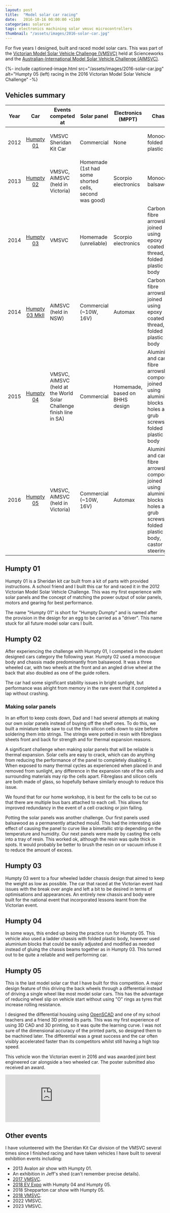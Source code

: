 ```yaml
---
layout: post
title:  "Model solar car racing"
date:   2016-10-16 00:00:00 +1100
categories: solarcar
tags: electronics machining solar vmsvc microcontrollers
thumbnail: "/assets/images/2016-solar-car.jpg"
---
```


For five years I designed, built and raced model solar cars. This was part of the [Victorian Model Solar Vehicle Challenge (VMSVC)](https://www.modelsolar.org.au/) held at Scienceworks and the [Australian-International Model Solar Vehicle Challenge (AIMSVC)](https://www.modelsolarchallenge.com.au/).

{%- include captioned-image.html src="/assets/images/2016-solar-car.jpg" alt="Humpty 05 (left) racing in the 2016 Victorian Model Solar Vehicle Challenge" -%}

## Vehicles summary
<style>
    .table-centre {
        text-align: center;
    }

    .table-right {
        text-align: right;
    }
</style>

<table class="table-sideways">
    <thead>
        <tr>
            <th class="table-centre">Year</th>
            <th class="table-centre">Car</th>
            <th>Events competed at</th>
            <th>Solar panel</th>
            <th>Electronics (MPPT)</th>
            <th>Chassis</th>
            <th>Awards</th>
        </tr>
    </thead>
    <tbody>
        <tr>
            <td class="table-centre">2012</td>
            <td class="table-centre">
                <a href="#humpty-01">Humpty 01</a>
            </td>
            <td>VMSVC Sheridan Kit Car</td>
            <td>Commercial</td>
            <td>None</td>
            <td>Monocoque folded plastic</td>
            <td>
                <ul>
                    <li>VMSVC kit car 1st place</li>
                </ul>
            </td>
        </tr>
        <tr>
            <td class="table-centre">2013</td>
            <td class="table-centre">
                <a href="#humpty-02">Humpty 02</a>
            </td>
            <td>VMSVC, AIMSVC (held in Victoria)</td>
            <td>Homemade (1st had some shorted cells, second was good)</td>
            <td>Scorpio electronics</td>
            <td>Monocoque balsawood</td>
            <td>
                <ul>
                    <li>VMSVC best engineered car</li>
                </ul>
            </td>
        </tr>
        <tr>
            <td class="table-centre">2014</td>
            <td class="table-centre">
                <a href="#humpty-03">Humpty 03</a>
            </td>
            <td>VMSVC</td>
            <td>Homemade (unreliable)</td>
            <td>Scorpio electronics</td>
            <td>Carbon fibre arrowshaft joined using epoxy coated thread, folded plastic body</td>
            <td>
                <ul>
                    <li>VMSVC best team effort</li>
                </ul>
            </td>
        </tr>
        <tr>
            <td class="table-centre">2014</td>
            <td class="table-centre">
                <a href="#humpty-03">Humpty 03 MkII</a>
            </td>
            <td>AIMSVC (held in NSW)</td>
            <td>Commercial (~10W, 16V)</td>
            <td>Automax</td>
            <td>Carbon fibre arrowshaft joined using epoxy coated thread, folded plastic body</td>
            <td>
                <ul>
                    <li>AIMSVC best poster</li>
                </ul>
            </td>
        </tr>
        <tr>
            <td class="table-centre">2015</td>
            <td class="table-centre">
                <a href="#humpty-04">Humpty 04</a>
            </td>
            <td>VMSVC, AIMSVC (held at the World Solar Challenge finish line in SA)</td>
            <td>Commercial</td>
            <td>Homemade, based on BHHS design</td>
            <td>Aluminium and carbon fibre arrowshaft composite joined using aluminium blocks with holes and grub
                screws,
                folded plastic body</td>
            <td>
                <ul>
                    <li>AIMSVC best poster</li>
                </ul>
            </td>
        </tr>
        <tr>
            <td class="table-centre">2016</td>
            <td class="table-centre">
                <a href="#humpty-05">Humpty 05</a>
            </td>
            <td>VMSVC, AIMSVC (held in Victoria)</td>
            <td>Commercial (~10W, 16V)</td>
            <td>Automax</td>
            <td>Aluminium and carbon fibre arrowshaft composite joined using aluminium blocks with holes and grub
                screws,
                folded plastic body, castor steering</td>
            <td>
                <ul>
                    <li>VMSVC student designed car 1st place</li>
                    <li>VMSVC joint best engineered car</li>
                    <li>VMSVC best poster</li>
                </ul>
            </td>
        </tr>
    </tbody>
</table>

## Humpty 01
Humpty 01 is a Sheridan kit car built from a kit of parts with provided instructions. A school friend and I built this car for and raced it in the 2012 Victorian Model Solar Vehicle Challenge. This was my first experience with solar panels and the concept of matching the power output of solar panels, motors and gearing for best performance.

The name "Humpty 01" is short for "Humpty Dumpty" and is named after the provision in the design for an egg to be carried as a "driver". This name stuck for all future model solar cars I built.

## Humpty 02
After experiencing the challenge with Humpty 01, I competed in the student designed cars category the following year. Humpty 02 used a monocoque body and chassis made predominantly from balsawood. It was a three wheeled car, with two wheels at the front and an angled drive wheel at the back that also doubled as one of the guide rollers.

The car had some significant stability issues in bright sunlight, but performance was alright from memory in the rare event that it completed a lap without crashing.

### Making solar panels
In an effort to keep costs down, Dad and I had several attempts at making our own solar panels instead of buying off the shelf ones. To do this, we built a miniature table saw to cut the thin silicon cells down to size before soldering them into strings. The strings were potted in resin with fibreglass sheets front and back for strength and for thermal expansion reasons.

A significant challenge when making solar panels that will be reliable is thermal expansion. Solar cells are easy to crack, which can do anything from reducing the performance of the panel to completely disabling it. When exposed to many thermal cycles as experienced when placed in and removed from sunlight, any difference in the expansion rate of the cells and surrounding materials may rip the cells apart. Fibreglass and silicon cells are both made of glass, so hopefully behave similarly enough to reduce this issue.

We found that for our home workshop, it is best for the cells to be cut so that there are multiple bus bars attached to each cell. This allows for improved redundancy in the event of a cell cracking or join failing.

Potting the solar panels was another challenge. Our first panels used balsawood as a permanently attached mould. This had the interesting side effect of causing the panel to curve like a bimetallic strip depending on the temperature and humidity. Our next panels were made by casting the cells into a tray of resin. This worked ok, although the resin was quite thick in spots. It would probably be better to brush the resin on or vacuum infuse it to reduce the amount of excess.

## Humpty 03
Humpty 03 went to a four wheeled ladder chassis design that aimed to keep the weight as low as possible. The car that raced at the Victorian event had issues with the break over angle and left a bit to be desired in terms of optimisations and appearances. An entirely new chassis and body were built for the national event that incorporated lessons learnt from the Victorian event.

<object data="/assets/docs/2014-humpty-03-mk2-poster_small.pdf" class="pdf-document" type="application/pdf"></object>

## Humpty 04
In some ways, this ended up being the practice run for Humpty 05. This vehicle also used a ladder chassis with folded plastic body, however used aluminium blocks that could be easily adjusted and modified as needed instead of gluing the chassis beams together as in Humpty 03. This turned out to be quite a reliable and well performing car.

<object data="/assets/docs/2015-humpty-04-poster_small.pdf" class="pdf-document" type="application/pdf"></object>

## Humpty 05
This is the last model solar car that I have built for this competition. A major design feature of this driving the back wheels through a differential instead of driving a single wheel like most model solar cars. This has the advantage of reducing wheel slip on vehicle start without using "O" rings as tyres that increase rolling resistance.

<object data="/assets/docs/2016-humpty-05-poster_small.pdf" class="pdf-document" type="application/pdf"></object>

I designed the differential housing using [OpenSCAD](https://openscad.org/) and one of my school teachers and a friend 3D printed its parts. This was my first experience of using 3D CAD and 3D printing, so it was quite the learning curve. I was not sure of the dimensional accuracy of the printed parts, so designed them to be machined later. The differential was a great success and the car often visibly accelerated faster than its competitors whilst still having a high top speed.

This vehicle won the Victorian event in 2016 and was awarded joint best engineered car alongside a two wheeled car. The poster submitted also received an award.

<iframe class="embedded-16by9" src="https://www.youtube.com/embed/vjSzcoZUqPQ?si=AvgMrF7kTpE8bvZo" title="YouTube video player" frameborder="0" allow="accelerometer; autoplay; clipboard-write; encrypted-media; gyroscope; picture-in-picture; web-share" allowfullscreen></iframe>

## Other events
I have volunteered with the Sheridan Kit Car division of the VMSVC several times since I finished racing and have taken vehicles I have built to several exhibition events including:
- 2013 Avalon air show with Humpty 01.
- An exhibition in Jeff's shed (can't remember precise details).
- [2017 VMSVC](https://youtu.be/q32cP7OWZos).
- [2018 EV Expo](https://youtu.be/__geP4_VqYg) with Humpty 04 and Humpty 05.
- 2018 Shepparton car show with Humpty 05.
- [2018 VMSVC](https://youtu.be/QLc6vT73KbU).
- 2022 VMSVC.
- 2023 VMSVC.